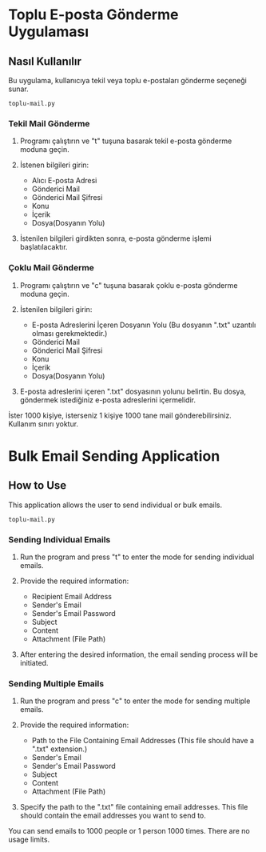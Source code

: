 # Toplu E-posta Gönderme Uygulaması


## Nasıl Kullanılır

Bu uygulama, kullanıcıya tekil veya toplu e-postaları gönderme seçeneği sunar.

```
toplu-mail.py
```
### Tekil Mail Gönderme


1. Programı çalıştırın ve "t" tuşuna basarak tekil e-posta gönderme moduna geçin.


2. İstenen bilgileri girin:
   - Alıcı E-posta Adresi
   - Gönderici Mail
   - Gönderici Mail Şifresi
   - Konu
   - İçerik
   - Dosya(Dosyanın Yolu)


3. İstenilen bilgileri girdikten sonra, e-posta gönderme işlemi başlatılacaktır.

### Çoklu Mail Gönderme

1. Programı çalıştırın ve "c" tuşuna basarak çoklu e-posta gönderme moduna geçin.

2. İstenilen bilgileri girin:
   - E-posta Adreslerini İçeren Dosyanın Yolu (Bu dosyanın ".txt" uzantılı olması gerekmektedir.)
   - Gönderici Mail
   - Gönderici Mail Şifresi
   - Konu
   - İçerik
   - Dosya(Dosyanın Yolu)

3. E-posta adreslerini içeren ".txt" dosyasının yolunu belirtin. Bu dosya, göndermek istediğiniz e-posta adreslerini içermelidir.

 İster 1000 kişiye, isterseniz 1 kişiye 1000 tane mail gönderebilirsiniz. Kullanım sınırı yoktur.

# Bulk Email Sending Application

## How to Use

This application allows the user to send individual or bulk emails.

```
toplu-mail.py
```

### Sending Individual Emails

1. Run the program and press "t" to enter the mode for sending individual emails.

2. Provide the required information:
   - Recipient Email Address
   - Sender's Email
   - Sender's Email Password
   - Subject
   - Content
   - Attachment (File Path)

3. After entering the desired information, the email sending process will be initiated.

### Sending Multiple Emails

1. Run the program and press "c" to enter the mode for sending multiple emails.

2. Provide the required information:
   - Path to the File Containing Email Addresses (This file should have a ".txt" extension.)
   - Sender's Email
   - Sender's Email Password
   - Subject
   - Content
   - Attachment (File Path)

3. Specify the path to the ".txt" file containing email addresses. This file should contain the email addresses you want to send to.

You can send emails to 1000 people or 1 person 1000 times. There are no usage limits.

